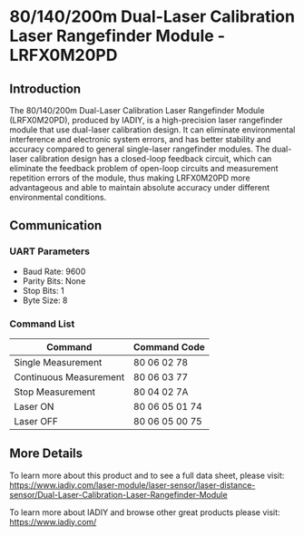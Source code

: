 # 80/140/200m Dual-Laser Calibration Laser Rangefinder Module - LRFX0M20PD
## Introduction
The 80/140/200m Dual-Laser Calibration Laser Rangefinder Module (LRFX0M20PD), produced by IADIY, is a high-precision laser rangefinder module that use dual-laser calibration design. It can eliminate environmental interference and electronic system errors, and has better stability and accuracy compared to general single-laser rangefinder modules. The dual-laser calibration design has a closed-loop feedback circuit, which can eliminate the feedback problem of open-loop circuits and measurement repetition errors of the module, thus making LRFX0M20PD more advantageous and able to maintain absolute accuracy under different environmental conditions.

## Communication

### UART Parameters
- Baud Rate: 9600 
- Parity Bits: None
- Stop Bits: 1
- Byte Size: 8

### Command List
| Command | Command Code |
| --- | --- |
| Single Measurement | 80 06 02 78 |
| Continuous Measurement | 80 06 03 77 |
| Stop Measurement | 80 04 02 7A |
| Laser ON | 80 06 05 01 74 |
| Laser OFF | 80 06 05 00 75 |

## More Details
To learn more about this product and to see a full data sheet, please visit: https://www.iadiy.com/laser-module/laser-sensor/laser-distance-sensor/Dual-Laser-Calibration-Laser-Rangefinder-Module

To learn more about IADIY and browse other great products please visit: https://www.iadiy.com/